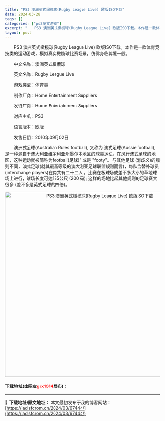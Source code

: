 ```yaml
---
title: "PS3 澳洲英式橄榄球(Rugby League Live) 欧版ISO下载"
date: 2024-03-28
tags: []
categories: ["ps3英文游戏"]
excerpt: "　　PS3 澳洲英式橄榄球(Rugby League Live) 欧版ISO下载。本作是一款体育竞技类的运动游戏，模拟真实橄榄球比赛场景，仿佛身临其境一般。 　　中文名称：澳洲英式橄欖球 　　英文名称：Rugby League Live 　　游戏类型：体育类 　　制作厂商：Home Entertai&hellip;"
layout: post
---
```


 <p>　　PS3 澳洲英式橄榄球(Rugby League Live) 欧版ISO下载。本作是一款体育竞技类的运动游戏，模拟真实橄榄球比赛场景，仿佛身临其境一般。</p> <p>　　中文名称：澳洲英式橄欖球</p> <p>　　英文名称：Rugby League Live</p> <p>　　游戏类型：体育类</p> <p>　　制作厂商：Home Entertainment Suppliers</p> <p>　　发行厂商：Home Entertainment Suppliers</p> <p>　　对应主机：PS3</p> <p>　　语言版本：欧版</p> <p>　　发售日期：2010年09月02日</p> <p>　　澳洲式足球(Australian Rules football), 又称为 澳式足球(Aussie football), 是一种源自于澳大利亚维多利亚州墨尔本地区的球类运动。在风行澳式足球的地区，这种运动就被简称为football(足球)&quot; 或是 &quot;footy&quot;。 与其他足球 (消歧义)的规则不同，澳式足球(就其最高等级的澳大利亚足球联盟规则而言)，每队含替补球员(interchange players)在内共有二十二人 ，比赛在板球场或差不多大小的草地球场上进行，球场长度可达185公尺 (200 码); 这样的场地比起其他规则的足球赛大很多 (差不多是英式足球的四倍)。</p> <p align="center"><img align="" border="0" src="https://lad.sfcrom.cn/wp-content/uploads/2024/03/20240328_66051d6658533.png" width="600" alt="PS3 澳洲英式橄榄球(Rugby League Live) 欧版ISO下载" /></p> <p><h4>下载地址(由网友<font color="red">grx1314</font>发布)：</h4></p> 

---
📖 **下载地址/原文地址：** 本文最初发布于我的博客网站：[https://lad.sfcrom.cn/2024/03/67444/](https://lad.sfcrom.cn/2024/03/67444/)
